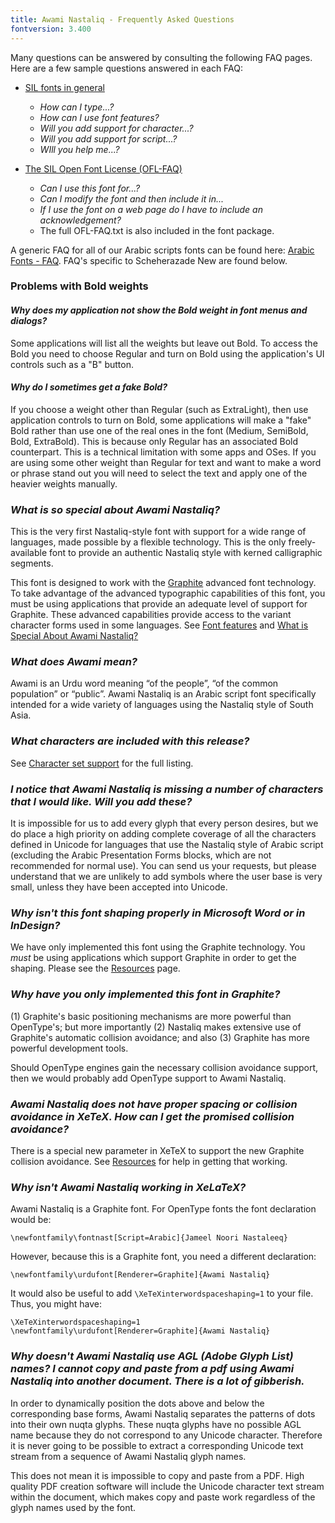 ```yaml
---
title: Awami Nastaliq - Frequently Asked Questions
fontversion: 3.400
---
```


Many questions can be answered by consulting the following FAQ pages. Here are a few sample questions answered in each FAQ:

- [SIL fonts in general](https://software.sil.org/fonts/faq)
    - *How can I type...?*
    - *How can I use font features?*
    - *Will you add support for character...?*
    - *Will you add support for script...?*
    - *WIll you help me...?*

- [The SIL Open Font License (OFL-FAQ)](https://openfontlicense.org/ofl-faq/)
    - *Can I use this font for...?*
    - *Can I modify the font and then include it in...*
    - *If I use the font on a web page do I have to include an acknowledgement?*
    - The full OFL-FAQ.txt is also included in the font package.

A generic FAQ for all of our Arabic scripts fonts can be found here: [Arabic Fonts - FAQ](https://software.sil.org/arabicfonts/support/faq/). FAQ's specific to Scheherazade New are found below.

### Problems with Bold weights

#### *Why does my application not show the Bold weight in font menus and dialogs?*

Some applications will list all the weights but leave out Bold. To access the Bold you need to choose Regular and turn on Bold using the application's UI controls such as a "B" button.

#### *Why do I sometimes get a fake Bold?*

If you choose a weight other than Regular (such as ExtraLight), then use application controls to turn on Bold, some applications will make a "fake" Bold rather than use one of the real ones in the font (Medium, SemiBold, Bold, ExtraBold). This is because only Regular has an associated Bold counterpart. This is a technical limitation with some apps and OSes. If you are using some other weight than Regular for text and want to make a word or phrase stand out you will need to select the text and apply one of the heavier weights manually. 

### *What is so special about Awami Nastaliq?*

This is the very first Nastaliq-style font with support for a wide range of languages, made possible by a flexible technology. This is the only freely-available font to provide an authentic Nastaliq style with kerned calligraphic segments. 

This font is designed to work with the [Graphite](https://graphite.sil.org) advanced font technology. To take advantage of the advanced typographic capabilities of this font, you must be using applications that provide an adequate level of support for Graphite. These advanced capabilities provide access to the variant character forms used in some languages. See [Font features](features.md) and [What is Special About Awami Nastaliq? ](https://software.sil.org/awami/what-is-special/)

### *What does Awami mean?*

Awami is an Urdu word meaning “of the people”, “of the common population” or “public”. Awami Nastaliq is an Arabic script font specifically intended for a wide variety of languages using the Nastaliq style of South Asia.

### *What characters are included with this release?*

See [Character set support](charset.md) for the full listing.

### *I notice that Awami Nastaliq is missing a number of characters that I would like. Will you add these?*

It is impossible for us to add every glyph that every person desires, but we do place a high priority on adding complete coverage of all the characters defined in Unicode for languages that use the Nastaliq style of Arabic script (excluding the Arabic Presentation Forms blocks, which are not recommended for normal use). You can send us your requests, but please understand that we are unlikely to add symbols where the user base is very small, unless they have been accepted into Unicode.

### *Why isn't this font shaping properly in Microsoft Word or in InDesign?*

We have only implemented this font using the Graphite technology. You *must* be using applications which support Graphite in order to get the shaping. Please see the [Resources](resources.md) page.

### *Why have you only implemented this font in Graphite?*

(1) Graphite's basic positioning mechanisms are more powerful than OpenType's; but more importantly (2) Nastaliq makes extensive use of Graphite's automatic collision avoidance; and also (3) Graphite has more powerful development tools. 

Should OpenType engines gain the necessary collision avoidance support, then we would probably add OpenType support to Awami Nastaliq.

### *Awami Nastaliq does not have proper spacing or collision avoidance in XeTeX. How can I get the promised collision avoidance?*

There is a special new parameter in XeTeX to support the new Graphite collision avoidance. See [Resources](resources.md) for help in getting that working.


### *Why isn't Awami Nastaliq working in XeLaTeX?*

Awami Nastaliq is a Graphite font. For OpenType fonts the font declaration would be:
```
\newfontfamily\fontnast[Script=Arabic]{Jameel Noori Nastaleeq}
```

However, because this is a Graphite font, you need a different declaration:
```
\newfontfamily\urdufont[Renderer=Graphite]{Awami Nastaliq}
```

It would also be useful to add `\XeTeXinterwordspaceshaping=1` to your file. Thus, you might have:
```
\XeTeXinterwordspaceshaping=1
\newfontfamily\urdufont[Renderer=Graphite]{Awami Nastaliq}
```

### *Why doesn't Awami Nastaliq use AGL (Adobe Glyph List) names? I cannot copy and paste from a pdf using Awami Nastaliq into another document. There is a lot of gibberish.*

In order to dynamically position the dots above and below the corresponding base forms, Awami Nastaliq separates the patterns of dots into their own nuqta glyphs. These nuqta glyphs have no possible AGL name because they do not correspond to any Unicode character. Therefore it is never going to be possible to extract a corresponding Unicode text stream from a sequence of Awami Nastaliq glyph names.

This does not mean it is impossible to copy and paste from a PDF. High quality PDF creation software will include the Unicode character text stream within the document, which makes copy and paste work regardless of the glyph names used by the font.

